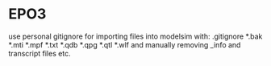 # EPO3

use personal gitignore for importing files into modelsim with:
.gitignore
*.bak
*.mti
*.mpf
*.txt
*.qdb
*.qpg
*.qtl
*.wlf
and manually removing _info and transcript files etc.
